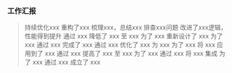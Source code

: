 ### 工作汇报

> 持续优化xxx 重构了xxx 梳理xxx，总结xxx 排查xxx问题 改进了xxx逻辑，性能得到提升 通过 xxx 降低了 xxx 至 xxx 为了 xxx 重新设计了 xxx 为了 xxx 通过 xxx 完成了 xxx 通过 xxx 优化了 xxx 为 xxx 为了 xxx 将 xxx 应用到了 xxx 通过 xxx 提高了 xxx 至 xxx 为了 xxx 通过 xxx 将 xxx 集成 为了 xxx 通过 xxx 成立了 xxx

